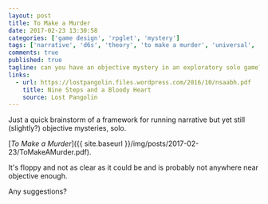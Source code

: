 ```yaml
---
layout: post
title: To Make a Murder
date: 2017-02-23 13:30:58
categories: ['game design', 'rpglet', 'mystery']
tags: ['narrative', 'd6s', 'theory', 'to make a murder', 'universal', 'framework']
comments: true
published: true
tagline: can you have an objective mystery in an exploratory solo game?
links:
  - url: https://lostpangolin.files.wordpress.com/2016/10/nsaabh.pdf
    title: Nine Steps and a Bloody Heart
    source: Lost Pangolin
---
```


Just a quick brainstorm of a framework for running narrative but yet still (slightly?) objective mysteries, solo.

[*To Make a Murder*]({{ site.baseurl }}/img/posts/2017-02-23/ToMakeAMurder.pdf).

It's floppy and not as clear as it could be and is probably not anywhere near objective enough.

Any suggestions?
